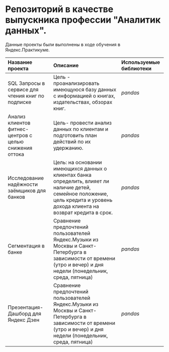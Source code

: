 # Репозиторий в качестве выпускника профессии "Аналитик данных".

Данные проекты были выполнены в ходе обучения в Яндекс.Практикуме.


| Название проекта | Описание | Используемые библиотеки | 
| :---------------------- | :---------------------- | :---------------------- |
| SQL Запросы в сервисе для чтения книг по подписке| Цель - проанализировать имеющуюся базу данных с информацией о книгах, издательствах, обзорах книг.| *pandas* |
| Анализ клиентов фитнес-центров с целью снижения оттока | Цель- провести анализ данных по клиентам и подготовить план действий по их удержанию.| *pandas* |
| Исследование надёжности заёмщиков для банков | Цель: на основании имеющихся данных о клиентах банка определить, влияет ли наличие детей, семейное положение, цель кредита и уровень дохода клиента на возврат кредита в срок.| *pandas* |
| Сегментация в банке | Сравнение предпочтений пользователей Яндекс.Музыки из Москвы и Санкт-Петербурга в зависимости от времени (утро и вечер) и дня недели (понедельник, среда, пятница)| *pandas* |
| Презентация- Дашборд для Яндекс Дзен | Сравнение предпочтений пользователей Яндекс.Музыки из Москвы и Санкт-Петербурга в зависимости от времени (утро и вечер) и дня недели (понедельник, среда, пятница)| *pandas* |
